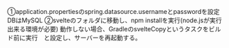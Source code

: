 ①application.propertiesのspring.datasource.usernameとpasswordを設定　DBはMySQL
②svelteのフォルダに移動し、npm installを実行(node.jsが実行出来る環境が必要)
動作しない場合、GradleのsvelteCopyというタスクをビルド前に実行　と設定し、サーバーを再起動する。
